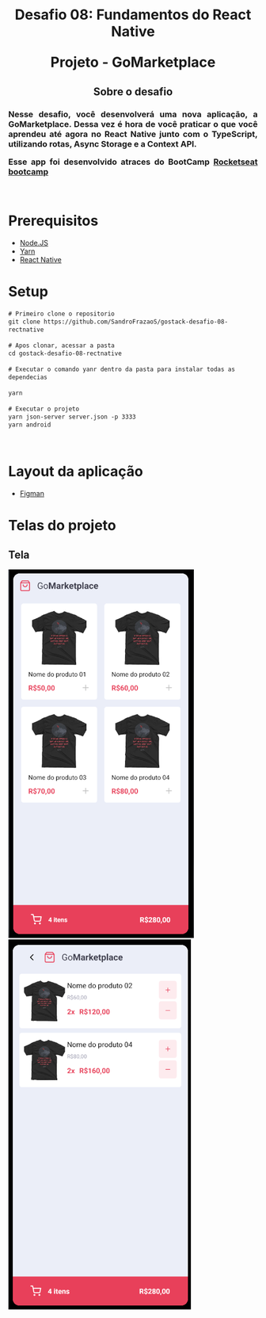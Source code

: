 <h1 align="center">
  <br>
  Desafio 08: Fundamentos do React Native
  <br>

  Projeto - GoMarketplace
</h1>

<h2 align="center">
  Sobre o desafio
</h2>
<h3 align="justify">
Nesse desafio, você desenvolverá uma nova aplicação, a GoMarketplace. Dessa vez é hora de você praticar o que você aprendeu até agora no React Native junto com o TypeScript, utilizando rotas, Async Storage e a Context API.

Esse app foi desenvolvido atraces do BootCamp [Rocketseat bootcamp](https://rocketseat.com.br)
</h3>

<br/>

# Prerequisitos

* [Node.JS](https://nodejs.org/)
* [Yarn](https://classic.yarnpkg.com/)
* [React Native](https://reactnative.dev/)


# Setup
```
# Primeiro clone o repositorio
git clone https://github.com/SandroFrazaoS/gostack-desafio-08-rectnative

# Apos clonar, acessar a pasta
cd gostack-desafio-08-rectnative

# Executar o comando yanr dentro da pasta para instalar todas as dependecias

yarn

# Executar o projeto
yarn json-server server.json -p 3333
yarn android
```

<br/>

# Layout da aplicação

* [Figman](https://www.figma.com/file/VgK3hsmyGbqiGu9FdqfUzF/GoMarketplace?node-id=0%3A1)

# Telas do projeto

## Tela

![1][tela1]
![2][tela2]


[tela1]: /assets/1.png

[tela2]: /assets/2.png
